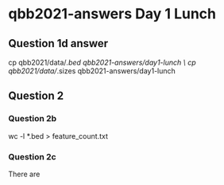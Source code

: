 # qbb2021-answers Day 1 Lunch
## Question 1d answer 
cp qbb2021/data/*.bed qbb2021-answers/day1-lunch \\
cp qbb2021/data/*.sizes qbb2021-answers/day1-lunch

## Question 2
### Question 2b 
wc -l *.bed > feature_count.txt

### Question 2c 
There are 

